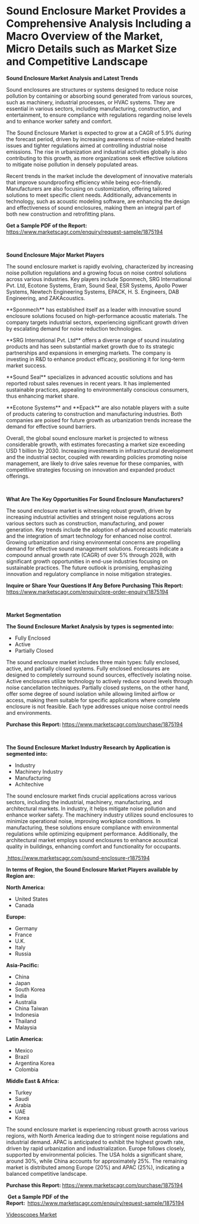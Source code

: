 <p><h1>Sound Enclosure Market Provides a Comprehensive Analysis Including a Macro Overview of the Market, Micro Details such as Market Size and Competitive Landscape</h1></p><p><strong>Sound Enclosure Market Analysis and Latest Trends</strong></p>
<p><p>Sound enclosures are structures or systems designed to reduce noise pollution by containing or absorbing sound generated from various sources, such as machinery, industrial processes, or HVAC systems. They are essential in various sectors, including manufacturing, construction, and entertainment, to ensure compliance with regulations regarding noise levels and to enhance worker safety and comfort.</p><p>The Sound Enclosure Market is expected to grow at a CAGR of 5.9% during the forecast period, driven by increasing awareness of noise-related health issues and tighter regulations aimed at controlling industrial noise emissions. The rise in urbanization and industrial activities globally is also contributing to this growth, as more organizations seek effective solutions to mitigate noise pollution in densely populated areas.</p><p>Recent trends in the market include the development of innovative materials that improve soundproofing efficiency while being eco-friendly. Manufacturers are also focusing on customization, offering tailored solutions to meet specific client needs. Additionally, advancements in technology, such as acoustic modeling software, are enhancing the design and effectiveness of sound enclosures, making them an integral part of both new construction and retrofitting plans.</p></p>
<p><strong>Get a Sample PDF of the Report:&nbsp;</strong> <a href="https://www.marketscagr.com/enquiry/request-sample/1875194?utm_campaign=2994&utm_medium=2&utm_source=Github&utm_content=ia&utm_term=11042025&utm_id=sound-enclosure">https://www.marketscagr.com/enquiry/request-sample/1875194</a></p>
<p>&nbsp;</p>
<p><strong>Sound Enclosure Major Market Players</strong></p>
<p><p>The sound enclosure market is rapidly evolving, characterized by increasing noise pollution regulations and a growing focus on noise control solutions across various industries. Key players include Sponmech, SRG International Pvt. Ltd, Ecotone Systems, Eram, Sound Seal, ESR Systems, Apollo Power Systems, Newtech Engineering Systems, EPACK, H. S. Engineers, DAB Engineering, and ZAKAcoustics.</p><p>**Sponmech** has established itself as a leader with innovative sound enclosure solutions focused on high-performance acoustic materials. The company targets industrial sectors, experiencing significant growth driven by escalating demand for noise reduction technologies.</p><p>**SRG International Pvt. Ltd** offers a diverse range of sound insulating products and has seen substantial market growth due to its strategic partnerships and expansions in emerging markets. The company is investing in R&D to enhance product efficacy, positioning it for long-term market success.</p><p>**Sound Seal** specializes in advanced acoustic solutions and has reported robust sales revenues in recent years. It has implemented sustainable practices, appealing to environmentally conscious consumers, thus enhancing market share.</p><p>**Ecotone Systems** and **Epack** are also notable players with a suite of products catering to construction and manufacturing industries. Both companies are poised for future growth as urbanization trends increase the demand for effective sound barriers.</p><p>Overall, the global sound enclosure market is projected to witness considerable growth, with estimates forecasting a market size exceeding USD 1 billion by 2030. Increasing investments in infrastructural development and the industrial sector, coupled with rewarding policies promoting noise management, are likely to drive sales revenue for these companies, with competitive strategies focusing on innovation and expanded product offerings.</p></p>
<p>&nbsp;</p>
<p><strong>What Are The Key Opportunities For Sound Enclosure Manufacturers?</strong></p>
<p><p>The sound enclosure market is witnessing robust growth, driven by increasing industrial activities and stringent noise regulations across various sectors such as construction, manufacturing, and power generation. Key trends include the adoption of advanced acoustic materials and the integration of smart technology for enhanced noise control. Growing urbanization and rising environmental concerns are propelling demand for effective sound management solutions. Forecasts indicate a compound annual growth rate (CAGR) of over 5% through 2028, with significant growth opportunities in end-use industries focusing on sustainable practices. The future outlook is promising, emphasizing innovation and regulatory compliance in noise mitigation strategies.</p></p>
<p><strong>Inquire or Share Your Questions If Any Before Purchasing This Report:</strong> <a href="https://www.marketscagr.com/enquiry/pre-order-enquiry/1875194?utm_campaign=2994&utm_medium=2&utm_source=Github&utm_content=ia&utm_term=11042025&utm_id=sound-enclosure">https://www.marketscagr.com/enquiry/pre-order-enquiry/1875194</a></p>
<p>&nbsp;</p>
<p><strong>Market Segmentation</strong></p>
<p><strong>The Sound Enclosure Market Analysis by types is segmented into:</strong></p>
<p><ul><li>Fully Enclosed</li><li>Active</li><li>Partially Closed</li></ul></p>
<p><p>The sound enclosure market includes three main types: fully enclosed, active, and partially closed systems. Fully enclosed enclosures are designed to completely surround sound sources, effectively isolating noise. Active enclosures utilize technology to actively reduce sound levels through noise cancellation techniques. Partially closed systems, on the other hand, offer some degree of sound isolation while allowing limited airflow or access, making them suitable for specific applications where complete enclosure is not feasible. Each type addresses unique noise control needs and environments.</p></p>
<p><strong>Purchase this Report:&nbsp;</strong><a href="https://www.marketscagr.com/purchase/1875194?utm_campaign=2994&utm_medium=2&utm_source=Github&utm_content=ia&utm_term=11042025&utm_id=sound-enclosure">https://www.marketscagr.com/purchase/1875194</a></p>
<p>&nbsp;</p>
<p><strong>The Sound Enclosure Market Industry Research by Application is segmented into:</strong></p>
<p><ul><li>Industry</li><li>Machinery Industry</li><li>Manufacturing</li><li>Achitechive</li></ul></p>
<p><p>The sound enclosure market finds crucial applications across various sectors, including the industrial, machinery, manufacturing, and architectural markets. In industry, it helps mitigate noise pollution and enhance worker safety. The machinery industry utilizes sound enclosures to minimize operational noise, improving workplace conditions. In manufacturing, these solutions ensure compliance with environmental regulations while optimizing equipment performance. Additionally, the architectural market employs sound enclosures to enhance acoustical quality in buildings, enhancing comfort and functionality for occupants.</p></p>
<p><a href="https://www.marketscagr.com/sound-enclosure-r1875194?utm_campaign=2994&utm_medium=2&utm_source=Github&utm_content=ia&utm_term=11042025&utm_id=sound-enclosure">&nbsp;https://www.marketscagr.com/sound-enclosure-r1875194</a></p>
<p><strong>In terms of Region, the Sound Enclosure Market Players available by Region are:</strong></p>
<p>
    <p> <strong> North America: </strong>
        <ul>
            <li>United States</li>
            <li>Canada</li>
        </ul>
        </p> 
    <p> <strong> Europe: </strong>
        <ul>
            <li>Germany</li>
            <li>France</li>
            <li>U.K.</li>
            <li>Italy</li>
            <li>Russia</li>
        </ul>
        </p> 
    <p> <strong> Asia-Pacific: </strong>
        <ul>
            <li>China</li>
            <li>Japan</li>
            <li>South Korea</li>
            <li>India</li>
            <li>Australia</li>
            <li>China Taiwan</li>
            <li>Indonesia</li>
            <li>Thailand</li>
            <li>Malaysia</li>
        </ul>
        </p> 
    <p> <strong> Latin America: </strong>
        <ul>
            <li>Mexico</li>
            <li>Brazil</li>
            <li>Argentina Korea</li>
            <li>Colombia</li>
        </ul>
        </p> 
    <p> <strong> Middle East & Africa: </strong>
        <ul>
            <li>Turkey</li>
            <li>Saudi</li>
            <li>Arabia</li>
            <li>UAE</li>
            <li>Korea</li>
        </ul>
    </p>
    </p>
<p><p>The sound enclosure market is experiencing robust growth across various regions, with North America leading due to stringent noise regulations and industrial demand. APAC is anticipated to exhibit the highest growth rate, driven by rapid urbanization and industrialization. Europe follows closely, supported by environmental policies. The USA holds a significant share, around 30%, while China accounts for approximately 25%. The remaining market is distributed among Europe (20%) and APAC (25%), indicating a balanced competitive landscape.</p></p>
<p><strong>Purchase this Report: </strong><a href="https://www.marketscagr.com/purchase/1875194?utm_campaign=2994&utm_medium=2&utm_source=Github&utm_content=ia&utm_term=11042025&utm_id=sound-enclosure">https://www.marketscagr.com/purchase/1875194</a></p>
<p>&nbsp;<strong>Get a Sample PDF of the Report:&nbsp;&nbsp;</strong><a href="https://www.marketscagr.com/enquiry/request-sample/1875194?utm_campaign=2994&utm_medium=2&utm_source=Github&utm_content=ia&utm_term=11042025&utm_id=sound-enclosure">https://www.marketscagr.com/enquiry/request-sample/1875194</a></p>
<p><strong></strong></p>
<p><p><a href="https://github.com/wakerizaak8g/Market-Research-Report-List-1/blob/main/videoscopes-market.md?utm_campaign=2994&utm_medium=2&utm_source=Github&utm_content=ia&utm_term=11042025&utm_id=sound-enclosure">Videoscopes Market</a></p></p>